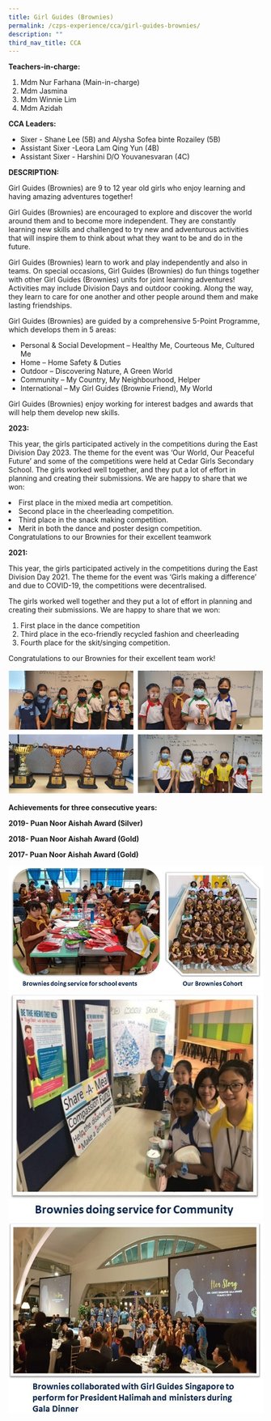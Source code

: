 ```yaml
---
title: Girl Guides (Brownies)
permalink: /czps-experience/cca/girl-guides-brownies/
description: ""
third_nav_title: CCA
---
```

<p><strong>Teachers-in-charge:</strong></p>
<ol>
<li>Mdm Nur Farhana (Main-in-charge)</li>
<li>Mdm Jasmina</li>
<li>Mdm Winnie Lim</li>
<li>Mdm Azidah</li>
</ol>
<p><strong>CCA Leaders:</strong></p>
<ul>
<li>Sixer - Shane Lee (5B) and Alysha Sofea binte Rozailey (5B)</li>
<li>Assistant Sixer -Leora Lam Qing Yun (4B)</li>
<li>Assistant Sixer - Harshini D/O Youvanesvaran (4C)</li>
</ul>
<p><strong>DESCRIPTION:</strong></p>
<p>Girl Guides (Brownies) are 9 to 12 year old girls who enjoy learning and having amazing adventures together!</p>
<p>Girl Guides (Brownies) are encouraged to explore and discover the world around them and to become more independent. They are constantly learning new skills and challenged to try new and adventurous activities that will inspire them to think about what they want to be and do in the future.</p>
<p>Girl Guides (Brownies) learn to work and play independently and also in teams. On special occasions, Girl Guides (Brownies) do fun things together with other Girl Guides (Brownies) units for joint learning adventures! Activities may include Division Days and outdoor cooking. Along the way, they learn to care for one another and other people around them and make lasting friendships.</p>
<p>Girl Guides (Brownies) are guided by a comprehensive 5-Point Programme, which develops them in 5 areas:</p>
<ul>
<li>Personal &amp; Social Development – Healthy Me, Courteous Me, Cultured Me</li>
<li>Home – Home Safety &amp; Duties</li>
<li>Outdoor – Discovering Nature, A Green World</li>
<li>Community – My Country, My Neighbourhood, Helper</li>
<li>International – My Girl Guides (Brownie Friend), My World</li>
</ul>
<p>Girl Guides (Brownies) enjoy working for interest badges and awards that will help them develop new skills.</p>
<p><strong>2023:</strong></p>
<p>This year, the girls participated actively in the competitions during the East Division Day 2023. The theme for the event was ‘Our World, Our Peaceful Future’ and some of the competitions were held at Cedar Girls Secondary School.
The girls worked well together, and they put a lot of effort in planning and creating their submissions. We are happy to share that we won:
</p><li>First place in the mixed media art competition.</li><li>Second place in the cheerleading competition.</li>
<li>Third place in the snack making competition.</li><li>Merit in both the dance and poster design competition.</li>
Congratulations to our Brownies for their excellent teamwork<p></p>
<p><strong>2021:</strong></p>
<p>This year, the girls participated actively in the competitions during the East Division Day 2021. The theme for the event was ‘Girls making a difference’ and due to COVID-19, the competitions were decentralised.</p>
<p>The girls worked well together and they put a lot of effort in planning and creating their submissions. We are happy to share that we won:</p>
<ol>
<li>First place in the dance competition</li>
<li>Third place in the eco-friendly recycled fashion and cheerleading</li>
<li>Fourth place for the skit/singing competition.&nbsp;</li>
</ol>
<p>Congratulations to our Brownies for their excellent team work!</p>
<img src="/images/gg1.png">
<p><strong>Achievements for three consecutive years:&nbsp;</strong></p>
<p><strong>2019- Puan Noor Aishah Award (Silver)&nbsp;</strong></p>
<p><strong>2018- Puan Noor Aishah Award (Gold)</strong></p>
<p><strong>2017- Puan Noor Aishah Award (Gold)</strong></p>
<img src="/images/gg2.jpg">
<img src="/images/gg3.jpg">
<img src="/images/gg4.jpg">
